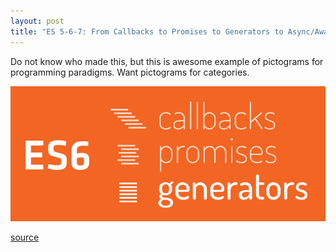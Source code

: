 ```yaml
---
layout: post
title: "ES 5-6-7: From Callbacks to Promises to Generators to Async/Await"
---
```


Do not know who made this, but this is awesome example of pictograms for programming paradigms. Want pictograms for categories.

![](/assets/posts/es-5-6-7-from-callbacks-to-promises-to-generators-to-async-await/pictograms.png)

[source](https://medium.com/@rdsubhas/es6-from-callbacks-to-promises-to-generators-87f1c0cd8f2e)
